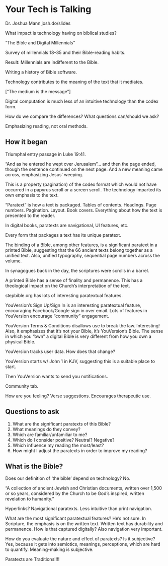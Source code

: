 # Your Tech is Talking

Dr. Joshua Mann
josh.do/slides

What impact is technology having on biblical studies?

“The Bible and Digital Millennials”

Survey of millennials 18–35 and their Bible-reading habits.

Result: Millennials are indifferent to the Bible.

Writing a history of Bible software.

Technology contributes to the meaning of the text that it mediates.

[“The medium is the message”]

Digital computation is much less of an intuitive technology than the codex form.

How do we compare the differences? What questions can/should we ask?

Emphasizing reading, not oral methods.

## How it began

Triumphal entry passage in Luke 19:41.

“And as he entered he wept over Jerusalem”… and then the page ended, though the sentence continued on the next page. And a new meaning came across, emphasizing Jesus’ weeping. 

This is a property (pagination) of the codex format which would not have occurred in a papyrus scroll or a screen scroll. The technology imparted its own emphasis to the text.

“Paratext” is how a text is packaged. Tables of contents. Headings. Page numbers. Pagination. Layout. Book covers. Everything about how the text is presented to the reader.

In digital books, paratexts are navigational, UI features, etc. 

Every form that packages a text has its unique paratext.

The binding of a Bible, among other features, is a significant paratext in a printed Bible, suggesting that the 66 ancient texts belong together as a unified text. Also, unified typography, sequential page numbers across the volume.

In synagogues back in the day, the scriptures were scrolls in a barrel.

A printed Bible has a sense of finality and permanence. This has a theological impact on the Church’s interpretation of the text.

stepbible.org has lots of interesting paratextual features.

YouVersion’s Sign Up/Sign In is an interesting paratextual feature, encouraging Facebook/Google sign in over email. Lots of features in YouVersion encourage “community” engagement.

YouVersion Terms & Conditions disallows use to break the law. Interesting! Also, it emphasizes that it’s not your Bible, it’s YouVersion’s Bible. The sense in which you “own” a digital Bible is very different from how you own a physical Bible.

YouVersion tracks user data. How does that change?

YouVersion starts w/ John 1 in KJV, suggesting this is a suitable place to start.

Then YouVersion wants to send you notifications.

Community tab.

How are you feeling? Verse suggestions. Encourages therapeutic use.


## Questions to ask

1. What are the significant paratexts of this Bible?
2. What meanings do they convey?
3. Which are familiar/unfamiliar to me?
4. Which do I consider positive? Neutral? Negative?
5. Which influence my reading the most/least?
6. How might I adjust the paratexts in order to improve my reading?

## What is the Bible?

Does our definition of ‘the bible’ depend on technology? No.

“A collection of ancient Jewish and Christian documents, written over 1,500 or so years, considered by the Church to be God’s inspired, written revelation to humanity.”

Hyperlinks? Navigational paratexts. Less intuitive than print navigation.

What are the most significant paratextual features? He’s not sure. In Scripture, the emphasis is on the written text. Written text has durability and permanence. How is that captured digitally? Also navigation very important.

How do you evaluate the nature and effect of paratexts? Is it subjective? Yes, because it gets into semiotics, meanings, perceptions, which are hard to quantify. Meaning-making is subjective.

Paratexts are Traditions!!!! 

